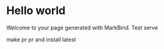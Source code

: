 # Hello world
Welcome to your page generated with MarkBind.
Test serve

make pr
pr and install latest